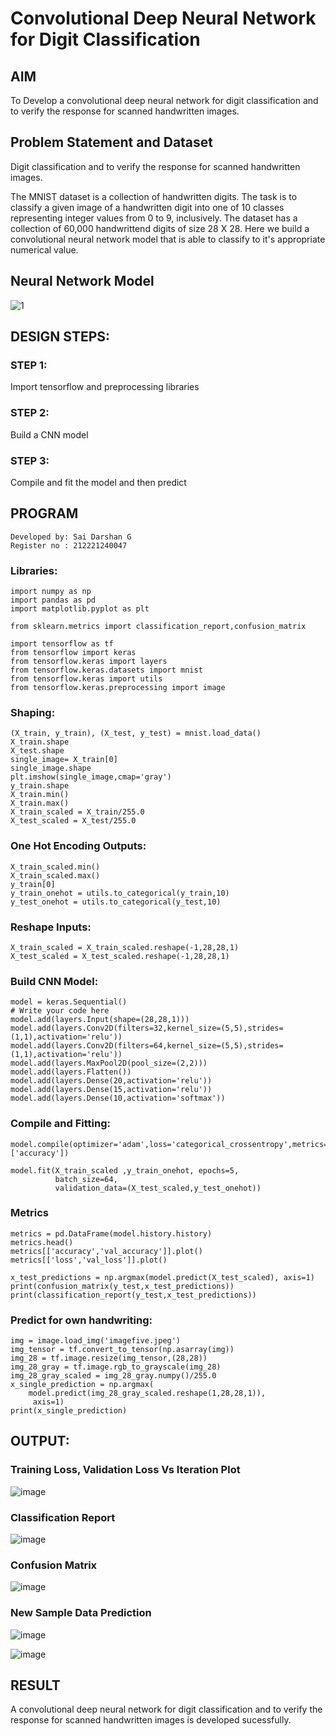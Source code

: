# Convolutional Deep Neural Network for Digit Classification

## AIM

To Develop a convolutional deep neural network for digit classification and to verify the response for scanned handwritten images.

## Problem Statement and Dataset
Digit classification and to verify the response for scanned handwritten images.

The MNIST dataset is a collection of handwritten digits. The task is to classify a given image of a handwritten digit into one of 10 classes representing integer values from 0 to 9, inclusively. The dataset has a collection of 60,000 handwrittend digits of size 28 X 28. Here we build a convolutional neural network model that is able to classify to it's appropriate numerical value.

## Neural Network Model

![1](https://github.com/SaiDarshan2003/mnist-classification/assets/94692595/ed796099-4e8f-467f-8c20-fce7c9724ab0)


## DESIGN STEPS:

### STEP 1:
Import tensorflow and preprocessing libraries
### STEP 2:
Build a CNN model
### STEP 3:
Compile and fit the model and then predict

## PROGRAM
```
Developed by: Sai Darshan G
Register no : 212221240047
```
### Libraries:
```
import numpy as np
import pandas as pd
import matplotlib.pyplot as plt

from sklearn.metrics import classification_report,confusion_matrix

import tensorflow as tf
from tensorflow import keras
from tensorflow.keras import layers
from tensorflow.keras.datasets import mnist
from tensorflow.keras import utils
from tensorflow.keras.preprocessing import image
```
### Shaping:
```
(X_train, y_train), (X_test, y_test) = mnist.load_data()
X_train.shape
X_test.shape
single_image= X_train[0]
single_image.shape
plt.imshow(single_image,cmap='gray')
y_train.shape
X_train.min()
X_train.max()
X_train_scaled = X_train/255.0
X_test_scaled = X_test/255.0
```
### One Hot Encoding Outputs:
```
X_train_scaled.min()
X_train_scaled.max()
y_train[0]
y_train_onehot = utils.to_categorical(y_train,10)
y_test_onehot = utils.to_categorical(y_test,10)
```
### Reshape Inputs:
```
X_train_scaled = X_train_scaled.reshape(-1,28,28,1)
X_test_scaled = X_test_scaled.reshape(-1,28,28,1)
```
### Build CNN Model:
```
model = keras.Sequential()
# Write your code here
model.add(layers.Input(shape=(28,28,1)))
model.add(layers.Conv2D(filters=32,kernel_size=(5,5),strides=(1,1),activation='relu'))
model.add(layers.Conv2D(filters=64,kernel_size=(5,5),strides=(1,1),activation='relu'))
model.add(layers.MaxPool2D(pool_size=(2,2)))
model.add(layers.Flatten())
model.add(layers.Dense(20,activation='relu'))
model.add(layers.Dense(15,activation='relu'))
model.add(layers.Dense(10,activation='softmax'))
```
### Compile and Fitting:
```
model.compile(optimizer='adam',loss='categorical_crossentropy',metrics=['accuracy'])

model.fit(X_train_scaled ,y_train_onehot, epochs=5,
          batch_size=64,
          validation_data=(X_test_scaled,y_test_onehot))
```
### Metrics
```
metrics = pd.DataFrame(model.history.history)
metrics.head()
metrics[['accuracy','val_accuracy']].plot()
metrics[['loss','val_loss']].plot()

x_test_predictions = np.argmax(model.predict(X_test_scaled), axis=1)
print(confusion_matrix(y_test,x_test_predictions))
print(classification_report(y_test,x_test_predictions))
```
### Predict for own handwriting:
```
img = image.load_img('imagefive.jpeg')
img_tensor = tf.convert_to_tensor(np.asarray(img))
img_28 = tf.image.resize(img_tensor,(28,28))
img_28_gray = tf.image.rgb_to_grayscale(img_28)
img_28_gray_scaled = img_28_gray.numpy()/255.0
x_single_prediction = np.argmax(
    model.predict(img_28_gray_scaled.reshape(1,28,28,1)),
     axis=1)
print(x_single_prediction)
```

## OUTPUT:

### Training Loss, Validation Loss Vs Iteration Plot
![image](https://github.com/SaiDarshan2003/mnist-classification/assets/94692595/7db3b7b0-8029-4283-b03b-cf08cb3eba72)

### Classification Report
![image](https://github.com/SaiDarshan2003/mnist-classification/assets/94692595/6d6dfc1f-1d0a-46b0-b0b7-c4ede1b1cdf1)

### Confusion Matrix
![image](https://github.com/SaiDarshan2003/mnist-classification/assets/94692595/ec8e8e00-e9e7-4c65-88c7-f28220884f43)

### New Sample Data Prediction
![image](https://github.com/SaiDarshan2003/mnist-classification/assets/94692595/d7c3f690-5fa5-4fd0-9fc0-56d3225b530d)

![image](https://github.com/SaiDarshan2003/mnist-classification/assets/94692595/73595e97-1e99-4f3b-8b2c-160fd065d709)


## RESULT
A convolutional deep neural network for digit classification and to verify the response for scanned handwritten images is developed sucessfully.
